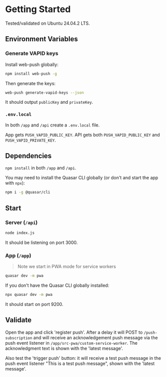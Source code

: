 # Getting Started

Tested/validated on Ubuntu 24.04.2 LTS.

## Environment Variables

### Generate VAPID keys

Install web-push globally:

```bash
npm install web-push -g
```

Then generate the keys:

```bash
web-push generate-vapid-keys --json
```

It should output `publicKey` and `privateKey`.

### `.env.local`

In both `/app` and `/api` create a `.env.local` file.

App gets `PUSH_VAPID_PUBLIC_KEY`. API gets both `PUSH_VAPID_PUBLIC_KEY` and `PUSH_VAPID_PRIVATE_KEY`.

## Dependencies

`npm install` in both `/app` and `/api`.

You may need to install the Quasar CLI globally (or don't and start the app with `npx`):

```bash
npm i -g @quasar/cli
```

## Start

### Server (`/api`)

```bash
node index.js
```

It should be listening on port 3000.

### App (`/app`)

> Note we start in PWA mode for service workers

```bash
quasar dev -m pwa
```

If you don't have the Quasar CLI globally installed:

```bash
npx quasar dev -m pwa
```

It should start on port 9200.

## Validate

Open the app and click 'register push'. After a delay it will POST to `/push-subscription` and will receive an acknowledgement push message via the push event listener in `/app/src-pwa/custom-service-worker`. The acknowledgment text is shown with the 'latest message'.

Also test the 'trigger push' button: it will receive a test push message in the push event listener "This is a test push message", shown with the 'latest message'.
